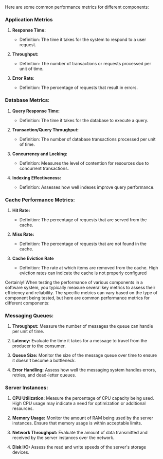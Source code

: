 Here are some common performance metrics for different components:

### Application Metrics
1. **Response Time:**
   - Definition: The time it takes for the system to respond to a user request.

2. **Throughput:**
   - Definition: The number of transactions or requests processed per unit of time.

3. **Error Rate:**
   - Definition: The percentage of requests that result in errors.

### Database Metrics:
1. **Query Response Time:**
   - Definition: The time it takes for the database to execute a query.

2. **Transaction/Query Throughput:**
   - Definition: The number of database transactions processed per unit of time.

3. **Concurrency and Locking:**
   - Definition: Measures the level of contention for resources due to concurrent transactions.

4. **Indexing Effectiveness:**
   - Definition: Assesses how well indexes improve query performance.

### Cache Performance Metrics:
1. **Hit Rate:**
   - Definition: The percentage of requests that are served from the cache.

2. **Miss Rate:**
   - Definition: The percentage of requests that are not found in the cache.

3. **Cache Eviction Rate**
   - Definition: The rate at which items are removed from the cache. High eviction rates can indicate the cache is not properly configured
  
Certainly! When testing the performance of various components in a software system, you typically measure several key metrics to assess their efficiency and reliability. The specific metrics can vary based on the type of component being tested, but here are common performance metrics for different components:


### Messaging Queues:

1. **Throughput:** Measure the number of messages the queue can handle per unit of time.

2. **Latency:** Evaluate the time it takes for a message to travel from the producer to the consumer.

3. **Queue Size:** Monitor the size of the message queue over time to ensure it doesn't become a bottleneck.

4. **Error Handling:** Assess how well the messaging system handles errors, retries, and dead-letter queues.

### Server Instances:

1. **CPU Utilization:** Measure the percentage of CPU capacity being used. High CPU usage may indicate a need for optimization or additional resources.

2. **Memory Usage:** Monitor the amount of RAM being used by the server instances. Ensure that memory usage is within acceptable limits.

3. **Network Throughput:** Evaluate the amount of data transmitted and received by the server instances over the network.

4. **Disk I/O:** Assess the read and write speeds of the server's storage devices.
